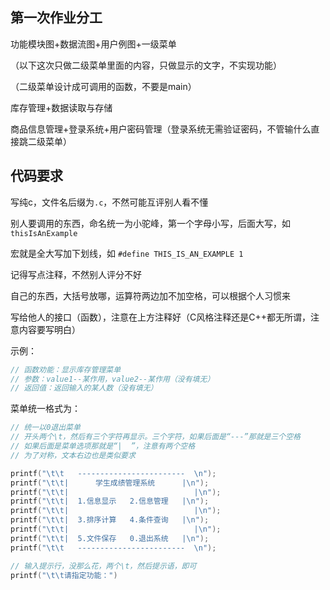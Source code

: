 ## 第一次作业分工

功能模块图+数据流图+用户例图+一级菜单

（以下这次只做二级菜单里面的内容，只做显示的文字，不实现功能）

（二级菜单设计成可调用的函数，不要是main）

库存管理+数据读取与存储

商品信息管理+登录系统+用户密码管理（登录系统无需验证密码，不管输什么直接跳二级菜单）



## 代码要求

写纯c，文件名后缀为`.c`，不然可能互评别人看不懂

别人要调用的东西，命名统一为小驼峰，第一个字母小写，后面大写，如 `thisIsAnExample`

宏就是全大写加下划线，如 `#define THIS_IS_AN_EXAMPLE 1`

记得写点注释，不然别人评分不好

自己的东西，大括号放哪，运算符两边加不加空格，可以根据个人习惯来

写给他人的接口（函数），注意在上方注释好（C风格注释还是C++都无所谓，注意内容要写明白）

示例：

```cpp
// 函数劝能：显示库存管理菜单
// 参数：value1--某作用，value2--某作用（没有填无）
// 返回值：返回输入的某人数（没有填无）
```



菜单统一格式为：

```cpp
// 统一以0退出菜单
// 开头两个\t，然后有三个字符再显示。三个字符，如果后面是“---”那就是三个空格
// 如果后面是菜单选项那就是“|  ”，注意有两个空格
// 为了对称，文本右边也是类似要求

printf("\t\t   ------------------------  \n");
printf("\t\t|      学生成绩管理系统      |\n");
printf("\t\t|                            |\n");
printf("\t\t|  1.信息显示   2.信息管理   |\n");
printf("\t\t|                            |\n");
printf("\t\t|  3.排序计算   4.条件查询   |\n");
printf("\t\t|                            |\n");
printf("\t\t|  5.文件保存   0.退出系统   |\n");
printf("\t\t   ------------------------  \n");

// 输入提示行，没那么花，两个\t，然后提示语，即可
printf("\t\t请指定功能：")
```





